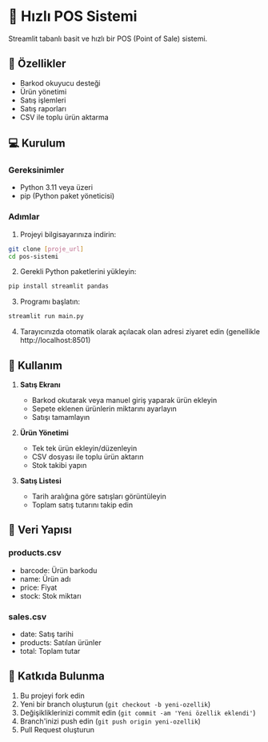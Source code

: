 # 🏪 Hızlı POS Sistemi

Streamlit tabanlı basit ve hızlı bir POS (Point of Sale) sistemi.

## 🚀 Özellikler

- Barkod okuyucu desteği
- Ürün yönetimi
- Satış işlemleri
- Satış raporları
- CSV ile toplu ürün aktarma

## 💻 Kurulum

### Gereksinimler

- Python 3.11 veya üzeri
- pip (Python paket yöneticisi)

### Adımlar

1. Projeyi bilgisayarınıza indirin:
```bash
git clone [proje_url]
cd pos-sistemi
```

2. Gerekli Python paketlerini yükleyin:
```bash
pip install streamlit pandas
```

3. Programı başlatın:
```bash
streamlit run main.py
```

4. Tarayıcınızda otomatik olarak açılacak olan adresi ziyaret edin (genellikle http://localhost:8501)

## 📝 Kullanım

1. **Satış Ekranı**
   - Barkod okutarak veya manuel giriş yaparak ürün ekleyin
   - Sepete eklenen ürünlerin miktarını ayarlayın
   - Satışı tamamlayın

2. **Ürün Yönetimi**
   - Tek tek ürün ekleyin/düzenleyin
   - CSV dosyası ile toplu ürün aktarın
   - Stok takibi yapın

3. **Satış Listesi**
   - Tarih aralığına göre satışları görüntüleyin
   - Toplam satış tutarını takip edin

## 📁 Veri Yapısı

### products.csv
- barcode: Ürün barkodu
- name: Ürün adı
- price: Fiyat
- stock: Stok miktarı

### sales.csv
- date: Satış tarihi
- products: Satılan ürünler
- total: Toplam tutar

## 🤝 Katkıda Bulunma

1. Bu projeyi fork edin
2. Yeni bir branch oluşturun (`git checkout -b yeni-ozellik`)
3. Değişikliklerinizi commit edin (`git commit -am 'Yeni özellik eklendi'`)
4. Branch'inizi push edin (`git push origin yeni-ozellik`)
5. Pull Request oluşturun
